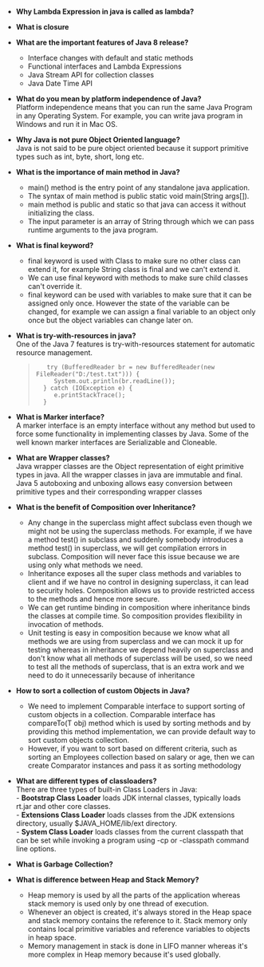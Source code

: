 
- **Why Lambda Expression in java is called as lambda?**   
- **What is closure**
 - **What are the important features of Java 8 release?**  
    - Interface changes with default and static methods  
   - Functional interfaces and Lambda Expressions  
   - Java Stream API for collection classes  
   - Java Date Time API  
- **What do you mean by platform independence of Java?**  
   Platform independence means that you can run the same Java Program in any Operating System. For example, you can write java program in Windows and run it in Mac OS.  
- **Why Java is not pure Object Oriented language?**  
   Java is not said to be pure object oriented because it support primitive types such as int, byte, short, long etc.  
- **What is the importance of main method in Java?**  
   - main() method is the entry point of any standalone java application. 
   - The syntax of main method is public static void main(String args[]).  
   - main method is public and static so that java can access it without initializing the class. 
   - The input parameter is an array of String through which we can pass runtime arguments to the java program.   
- **What is final keyword?**  
   - final keyword is used with Class to make sure no other class can extend it, for example String class is final and we can't extend it.  
   - We can use final keyword with methods to make sure child classes can't override it.  
   - final keyword can be used with variables to make sure that it can be assigned only once. However the state of the variable can be changed, for example we can assign a final variable to an object only once but the object variables can change later on.  
 - **What is try-with-resources in java?**  
   One of the Java 7 features is try-with-resources statement for automatic resource management.  

    >        try (BufferedReader br = new BufferedReader(new FileReader("D:/test.txt"))) {  
    >          System.out.println(br.readLine());  
    >       } catch (IOException e) {  
    >          e.printStackTrace();  
    >       }

- **What is Marker interface?**  
   A marker interface is an empty interface without any method but used to force some functionality in implementing classes by Java. Some of the well known marker interfaces are Serializable and Cloneable.  
- **What are Wrapper classes?**  
   Java wrapper classes are the Object representation of eight primitive types in java. All the wrapper classes in java are immutable and final. Java 5 autoboxing and unboxing allows easy conversion between primitive types and their corresponding wrapper classes  
- **What is the benefit of Composition over Inheritance?**  
   - Any change in the superclass might affect subclass even though we might not be using the superclass methods. For example, if we have a method test() in subclass and suddenly somebody introduces a method test() in superclass, we will get compilation errors in subclass. Composition will never face this issue because we are using only what methods we need.  
   - Inheritance exposes all the super class methods and variables to client and if we have no control in designing superclass, it can lead to security holes. Composition allows us to provide restricted access to the methods and hence more secure.  
   - We can get runtime binding in composition where inheritance binds the classes at compile time. So composition provides flexibility in invocation of methods.  
   - Unit testing is easy in composition because we know what all methods we are using from superclass and we can mock it up for testing whereas in inheritance we depend heavily on superclass and don't know what all methods of superclass will be used, so we need to test all the methods of superclass, that is an extra work and we need to do it unnecessarily because of inheritance  
- **How to sort a collection of custom Objects in Java?**  
   - We need to implement Comparable interface to support sorting of custom objects in a collection. Comparable interface has compareTo(T obj) method which is used by sorting methods and by providing this method implementation, we can provide default way to sort custom objects collection.  
   - However, if you want to sort based on different criteria, such as sorting an Employees collection based on salary or age, then we can create Comparator instances and pass it as sorting methodology  
- **What are different types of classloaders?**  
   There are three types of built-in Class Loaders in Java:  
      - **Bootstrap Class Loader** loads JDK internal classes, typically loads rt.jar and other core classes.  
      - **Extensions Class Loader** loads classes from the JDK extensions directory, usually $JAVA_HOME/lib/ext directory.  
      - **System Class Loader** loads classes from the current classpath that can be set while invoking a program using -cp or -classpath command line options.  
- **What is Garbage Collection?**  
- **What is difference between Heap and Stack Memory?**  
   - Heap memory is used by all the parts of the application whereas stack memory is used only by one thread of execution.  
   - Whenever an object is created, it's always stored in the Heap space and stack memory contains the reference to it. Stack memory only contains local primitive variables and reference variables to objects in heap space.  
   - Memory management in stack is done in LIFO manner whereas it's more complex in Heap memory because it's used globally.
